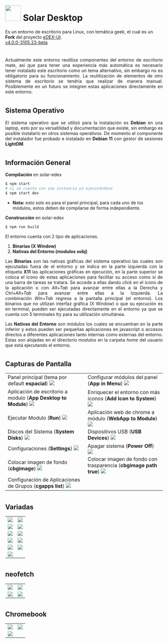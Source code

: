 #
# <img src="https://github.com/bernardosegura/solarDesktop/blob/master/solar.svg" height="50px" width="50px" /> Solar Desktop
Es un entorno de escritorio para Linux, con temática geek, el cual es un __Fork__ del proyecto [eDEX-UI](https://github.com/GitSquared/edex-ui).
<br>[v4.0.0-3105.23-beta](https://github.com/bernardosegura/solarDesktop/releases/tag/4.0.0-3105.23-beta)
#
<p align="justify">Actualmente este entorno reutiliza componentes del entorno de escritorio mate, así que para tener una experiencia más automática es necesario tener instalado este escritorio como un tema alternativo, sin embargo no es obligatorio para su funcionamiento. La reutilización de elementos de otro sistema de escritorio se tendría que realizar de manera manual. Posiblemente en un futuro se integren estas aplicaciones directamente en este entorno.</p>

# 
## Sistema Operativo
<p align="justify"> El sistema operativo que se utilizó para la instalación es <b>Debian</b> en una laptop, esto por su versatilidad y documentación que existe, sin embargo es posible instalarlo en otros sistemas operativos. De momento el componente del instalador fue probado e instalado en <b>Debian 11</b> con gestor de sesiones <b>LightDM</b>.</p>

# 
## Información General
__Compilación__ en solar-edex
```bash
$ npm start 
# si se cuenta con una instancia ya ejecutándose
$ npm start dev 
```
* __Nota:__ esto solo es para el panel principal, para cada uno de los módulos, estos deben de compilarse de forma independiente.

__Construcción__ en solar-edex
```bash
$ npm run build
```

El entorno cuenta con 2 tipo de aplicaciones.

1. __Binarias (X Window)__
2. __Nativas del Entorno (modulos xobj)__

<p align="justify"> Las <b>Binarias</b> son las nativas gráficas del sistema operativo las cuales son ejecutadas fuera de el entorno y se indica en la parte izquierda con la etiqueta <b>X11</b> las aplicaciones gráficas en ejecución, en la parte superior se coloca el icono de estas aplicaciones para facilitar su acceso como si de una barra de tareas se tratara. Se accede a ellas dando click en el icono de la aplicación o con <i>Alt+Tab</i> para avanzar entre ellas a la Derecha y <i>Ctrl+Alt+Tab</i> para avanzar entre ellas a la Izquierda. La combinación <i>Win+Tab</i> regresa a la pantalla principal (el entorno).
Los binarios que no utilizan interfaz gráfica (X Window) o que su ejecución es en terminal, pueden ser ejecutadas directamente en el entorno ya que se cuenta con 5 terminales tty para su utilización simultánea.</p>

<p align="justify"> Las <b>Nativas del Entorno</b> son módulos los cuales se encuentran en la parte inferior y estos pueden ser pequeñas aplicaciones en javascript o accesos directos a diferentes aplicaciones tanto internas como externas del entorno. Estas son alojadas en el directorio <i>modulos</i> en la carpeta <i>home</i> del usuario que está ejecutando el entorno.</p>

# 
## Capturas de Pantalla
<table>
  <tr>
    <td>
      Panel principal (tema por default <b>espacial</b>)
      <img src="https://github.com/bernardosegura/solarDesktop/blob/master/img/desktop.png" />
    </td>
    <td>
      Configurar módulos del panel (<b>App in Menu</b>)
      <img src="https://github.com/bernardosegura/solarDesktop/blob/master/img/configapps.png" />
    </td>
  </tr>
  <tr>
    <td>
      Aplicación de escritorio a modulo (<b>App Desktop to Module</b>)
      <img src="https://github.com/bernardosegura/solarDesktop/blob/master/img/desktopapps.png" />
    </td>
    <td>
       Enriquecer el entorno con más iconos (<b>Add Icon to System</b>)
      <img src="https://github.com/bernardosegura/solarDesktop/blob/master/img/addicons.png" />
    </td>
  </tr>
  <tr>
    <td>
      Ejecutar Modulo (<b>Run</b>)
      <img src="https://github.com/bernardosegura/solarDesktop/blob/master/img/runapps.png" />
    </td>
    <td>
      Aplicación web de chrome a módulo (<b>WebApp to Module</b>)
      <img src="https://github.com/bernardosegura/solarDesktop/blob/master/img/webtoapps.png" />
    </td>
  </tr>
  <tr>
    <td>
      Discos del Sistema (<b>System Disks</b>)
      <img src="https://github.com/bernardosegura/solarDesktop/blob/master/img/sysdisks.png" />
    </td>
    <td>
      Dispositivos USB (<b>USB Devices</b>)
      <img src="https://github.com/bernardosegura/solarDesktop/blob/master/img/usbdev.png" />
    </td>
  </tr>
  <tr>
    <td>
      Configuraciones (<b>Settings</b>)
      <img src="https://github.com/bernardosegura/solarDesktop/blob/master/img/settings.png" />
    </td>
    <td>
      Apagar sistema (<b>Power Off</b>)
      <img src="https://github.com/bernardosegura/solarDesktop/blob/master/img/poweroff.png" />
    </td>
  </tr>
  <tr>
    <td>
      Colocar imagen de fondo (<b>cbgimage</b>)
      <img src="https://github.com/bernardosegura/solarDesktop/blob/master/img/bgdesktop.png" />
    </td>
    <td>
      Colocar imagen de fondo con trasparencia (<b>cbgimage path true</b>)
      <img src="https://github.com/bernardosegura/solarDesktop/blob/master/img/bgdesktoptransp.png" />
    </td>
  </tr>
  <tr>
    <td>
      Configuración de Aplicaciones de Grupos (<b>cgapps list</b>)
      <img src="https://github.com/bernardosegura/solarDesktop/blob/master/img/cgapps.png" />
    </td>
    <td>
    </td>
  </tr>
</table>

# 
## Variadas
<table>
  <tr>
    <td>
      <img src="https://github.com/bernardosegura/solarDesktop/blob/master/img/games.png" />
    </td>
    <td>
      <img src="https://github.com/bernardosegura/solarDesktop/blob/master/img/fmanagerconsol.png" />
    </td>
  </tr>
  <tr>
    <td>
      <img src="https://github.com/bernardosegura/solarDesktop/blob/master/img/fmanager.png" />
    </td>
    <td>
      <img src="https://github.com/bernardosegura/solarDesktop/blob/master/img/gimp.png" />
    </td>
  </tr>
  <tr>
    <td>
      <img src="https://github.com/bernardosegura/solarDesktop/blob/master/img/confondo.png" />
    </td>
    <td>
      <img src="https://github.com/bernardosegura/solarDesktop/blob/master/img/confondoanime.png" />
    </td>
  </tr>
  <tr>
    <td>
      <img src="https://github.com/bernardosegura/solarDesktop/blob/master/img/confondoanime2.png" />
    </td>
    <td>
      <img src="https://github.com/bernardosegura/solarDesktop/blob/master/img/confondoanime3.png" />
    </td>
  </tr>
  <tr>
    <td>
      <img src="https://github.com/bernardosegura/solarDesktop/blob/master/img/confondoanimewin.png" />
    </td>
    <td>
      <img src="https://github.com/bernardosegura/solarDesktop/blob/master/img/confondoanimewinsinfnd.png" />
    </td>
  </tr>
  <tr>
    <td>
      <img src="https://github.com/bernardosegura/solarDesktop/blob/master/img/confondoanimewin2.png" />
    </td>
    <td>
    </td>
  </tr>
</table>

# 
## neofetch
<table>
  <tr>
    <td>
      <img src="https://github.com/bernardosegura/solarDesktop/blob/master/img/neofetch.png" />
    </td>
    <td>
      <img src="https://github.com/bernardosegura/solarDesktop/blob/master/img/neofetchdell.png" />
    </td>
  </tr>
  <tr>
    <td>
      <img src="https://github.com/bernardosegura/solarDesktop/blob/master/img/neofetchp.png" />
    </td>
    <td>
      <img src="https://github.com/bernardosegura/solarDesktop/blob/master/img/neofetchhpold.png" />
    </td>
  </tr>
</table>

# 
## Chromebook
<table>
  <tr>
    <td>
      <img src="https://github.com/bernardosegura/solarDesktop/blob/master/img/neofetchrome.png" />
    </td>
    <td>
      <img src="https://github.com/bernardosegura/solarDesktop/blob/master/img/chrInstall.png" />
    </td>
  </tr>
  <tr>
    <td>
      <img src="https://github.com/bernardosegura/solarDesktop/blob/master/img/chrInstallend.png" />
    </td>
    <td>
    </td>
  </tr>
</table>
